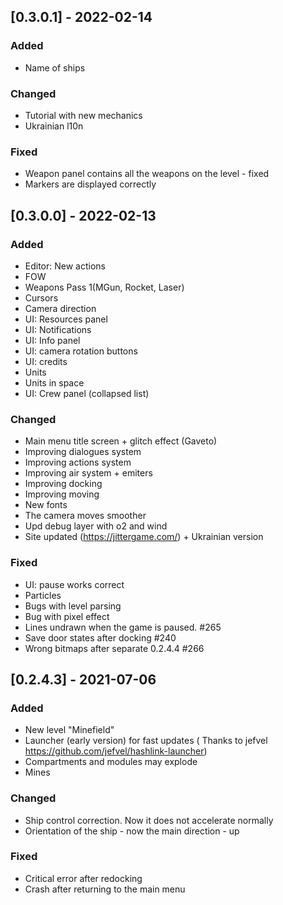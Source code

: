 ## [0.3.0.1] - 2022-02-14
### Added
- Name of ships

### Changed
- Tutorial with new mechanics
- Ukrainian l10n

### Fixed
- Weapon panel contains all the weapons on the level - fixed
- Markers are displayed correctly 

## [0.3.0.0] - 2022-02-13
### Added
- Editor: New actions
- FOW
- Weapons Pass 1(MGun, Rocket, Laser)
- Cursors
- Camera direction
- UI: Resources panel
- UI: Notifications
- UI: Info panel
- UI: camera rotation buttons
- UI: credits
- Units
- Units in space
- UI: Crew panel (collapsed list)

### Changed
- Main menu title screen + glitch effect (Gaveto)
- Improving dialogues system
- Improving actions system
- Improving air system + emiters
- Improving docking
- Improving moving
- New fonts
- The camera moves smoother
- Upd debug layer with o2 and wind
- Site updated (https://jittergame.com/) + Ukrainian version

### Fixed
- UI: pause works correct
- Particles
- Bugs with level parsing
- Bug with pixel effect
- Lines undrawn when the game is paused. #265
- Save door states after docking #240
- Wrong bitmaps after separate 0.2.4.4 #266

## [0.2.4.3] - 2021-07-06
### Added
- New level "Minefield"
- Launcher (early version) for fast updates ( Thanks to jefvel https://github.com/jefvel/hashlink-launcher)
- Compartments and modules may explode
- Mines

### Changed
- Ship control correction. Now it does not accelerate normally
- Orientation of the ship - now the main direction - up

### Fixed
- Critical error after redocking
- Crash after returning to the main menu
